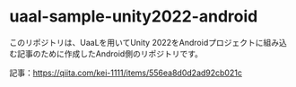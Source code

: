 # uaal-sample-unity2022-android
このリポジトリは、UaaLを用いてUnity 2022をAndroidプロジェクトに組み込む記事のために作成したAndroid側のリポジトリです。

記事：https://qiita.com/kei-1111/items/556ea8d0d2ad92cb021c
